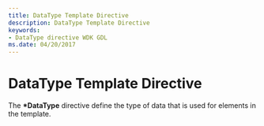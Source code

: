 ```yaml
---
title: DataType Template Directive
description: DataType Template Directive
keywords:
- DataType directive WDK GDL
ms.date: 04/20/2017
---
```


# DataType Template Directive


The **\*DataType** directive define the type of data that is used for elements in the template.

 

 




